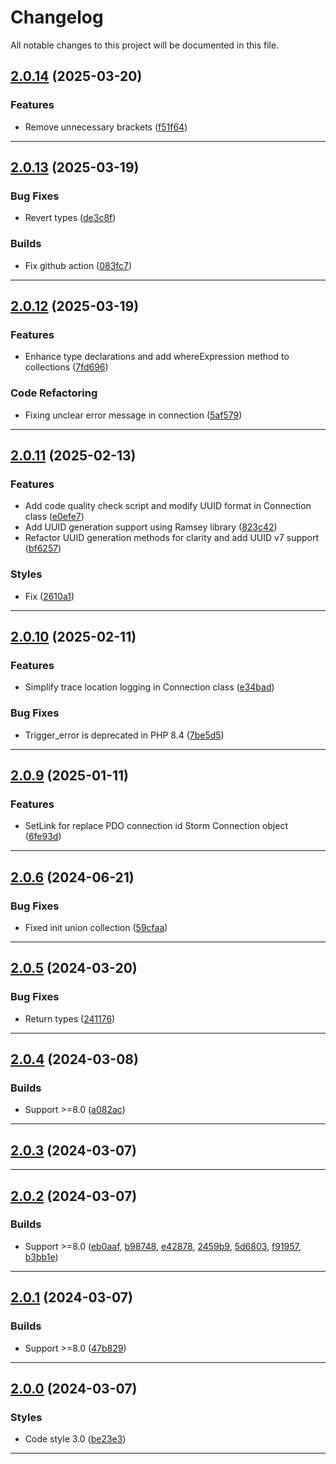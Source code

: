 <!--- BEGIN HEADER -->
# Changelog

All notable changes to this project will be documented in this file.
<!--- END HEADER -->

## [2.0.14](https://github.com/liquiddesign/storm/compare/v2.0.13...v2.0.14) (2025-03-20)

### Features

* Remove unnecessary brackets ([f51f64](https://github.com/liquiddesign/storm/commit/f51f64a941ed48cf8124b42001d5b595c3d974f8))


---

## [2.0.13](https://github.com/liquiddesign/storm/compare/v2.0.12...v2.0.13) (2025-03-19)

### Bug Fixes

* Revert types ([de3c8f](https://github.com/liquiddesign/storm/commit/de3c8f8ad1b1bd57ab1341be38753769685015e6))

### Builds

* Fix github action ([083fc7](https://github.com/liquiddesign/storm/commit/083fc7d0e318d2c8ddd6ea0e8fc838d3f40c9e06))


---

## [2.0.12](https://github.com/liquiddesign/storm/compare/v2.0.11...v2.0.12) (2025-03-19)

### Features

* Enhance type declarations and add whereExpression method to collections ([7fd696](https://github.com/liquiddesign/storm/commit/7fd69696a8d4a37c6d92b01028aaf91e56a2f336))

### Code Refactoring

* Fixing unclear error message in connection ([5af579](https://github.com/liquiddesign/storm/commit/5af579c7fc953528a6e8143c3ef4c1b84a982018))


---

## [2.0.11](https://github.com/liquiddesign/storm/compare/v2.0.10...v2.0.11) (2025-02-13)

### Features

* Add code quality check script and modify UUID format in Connection class ([e0efe7](https://github.com/liquiddesign/storm/commit/e0efe7cf07b97293a9c34086da287e85dea1fdcc))
* Add UUID generation support using Ramsey library ([823c42](https://github.com/liquiddesign/storm/commit/823c42ca9b9526b0b05045b538ad6b38fcfd6430))
* Refactor UUID generation methods for clarity and add UUID v7 support ([bf6257](https://github.com/liquiddesign/storm/commit/bf625793fc38a40e31e8ecb268dc21e580b21a8a))

### Styles

* Fix ([2610a1](https://github.com/liquiddesign/storm/commit/2610a151eaa385ce6993015da406c14b40c3fb49))


---

## [2.0.10](https://github.com/liquiddesign/storm/compare/v2.0.9...v2.0.10) (2025-02-11)

### Features

* Simplify trace location logging in Connection class ([e34bad](https://github.com/liquiddesign/storm/commit/e34bad4ada7b41b06e5a97ca0622bbe6607ca033))

### Bug Fixes

* Trigger_error is deprecated in PHP 8.4 ([7be5d5](https://github.com/liquiddesign/storm/commit/7be5d51c29d9ecba2b2386de32d3557b37423143))


---

## [2.0.9](https://github.com/liquiddesign/storm/compare/v2.0.8...v2.0.9) (2025-01-11)

### Features

* SetLink for replace PDO connection id Storm Connection object ([6fe93d](https://github.com/liquiddesign/storm/commit/6fe93ddae83fb8957ca21218f37d4fe9caa30a1b))


---

## [2.0.6](https://github.com/liquiddesign/storm/compare/v2.0.5...v2.0.6) (2024-06-21)

### Bug Fixes

* Fixed init union collection ([59cfaa](https://github.com/liquiddesign/storm/commit/59cfaa03c8a3873ccfa096b720751f8684de83b6))


---

## [2.0.5](https://github.com/liquiddesign/storm/compare/v2.0.4...v2.0.5) (2024-03-20)

### Bug Fixes

* Return types ([241176](https://github.com/liquiddesign/storm/commit/241176f0c2c296c99e06b2e73681c6b13cc7ec62))


---

## [2.0.4](https://github.com/liquiddesign/storm/compare/v2.0.3...v2.0.4) (2024-03-08)

### Builds

* Support >=8.0 ([a082ac](https://github.com/liquiddesign/storm/commit/a082acc7afb4ba9092a96f7af11768c5b7259a4c))


---

## [2.0.3](https://github.com/liquiddesign/storm/compare/v2.0.2...v2.0.3) (2024-03-07)


---

## [2.0.2](https://github.com/liquiddesign/storm/compare/v2.0.1...v2.0.2) (2024-03-07)

### Builds

* Support >=8.0 ([eb0aaf](https://github.com/liquiddesign/storm/commit/eb0aaff4eea478d0eef37b9dab47be31e5216fe8), [b98748](https://github.com/liquiddesign/storm/commit/b98748363c24eff0a5800b03d967a72a5c5e4942), [e42878](https://github.com/liquiddesign/storm/commit/e428786d26302e91870ab9d36b28117d0c40f8b1), [2459b9](https://github.com/liquiddesign/storm/commit/2459b907a711c7ece812aaa4410a2b268fd5f81f), [5d6803](https://github.com/liquiddesign/storm/commit/5d680307a5e93ecc0d6d27f53ac7342621d16dd0), [f91957](https://github.com/liquiddesign/storm/commit/f919571320fc6281f9250ef75ce0eb618bcad89b), [b3bb1e](https://github.com/liquiddesign/storm/commit/b3bb1e4c21db8637925001b429614d931940ed84))


---

## [2.0.1](https://github.com/liquiddesign/storm/compare/v2.0.0...v2.0.1) (2024-03-07)

### Builds

* Support >=8.0 ([47b829](https://github.com/liquiddesign/storm/commit/47b829aba2306bf10ea6c591816899d666ec381d))


---

## [2.0.0](https://github.com/liquiddesign/storm/compare/v1.2.24...v2.0.0) (2024-03-07)

### Styles

* Code style 3.0 ([be23e3](https://github.com/liquiddesign/storm/commit/be23e339461b88bb6b1266bf90f44a4ed7274eeb))


---

